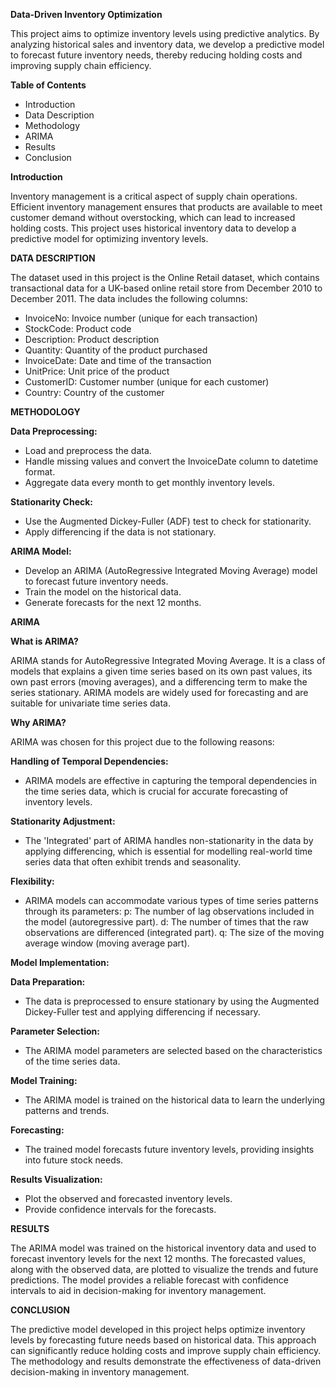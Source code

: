 **Data-Driven Inventory Optimization**

This project aims to optimize inventory levels using predictive analytics. By analyzing historical sales and inventory data, we develop a predictive model to forecast future inventory needs, thereby reducing holding costs and improving supply chain efficiency.

**Table of Contents**
- Introduction
- Data Description
- Methodology
- ARIMA
- Results
- Conclusion

**Introduction**

Inventory management is a critical aspect of supply chain operations. Efficient inventory management ensures that products are available to meet customer demand without overstocking, which can lead to increased holding costs. This project uses historical inventory data to develop a predictive model for optimizing inventory levels.

**DATA DESCRIPTION**

The dataset used in this project is the Online Retail dataset, which contains transactional data for a UK-based online retail store from December 2010 to December 2011. The data includes the following columns:
- InvoiceNo: Invoice number (unique for each transaction)
- StockCode: Product code
- Description: Product description
- Quantity: Quantity of the product purchased
- InvoiceDate: Date and time of the transaction
- UnitPrice: Unit price of the product
- CustomerID: Customer number (unique for each customer)
- Country: Country of the customer

**METHODOLOGY**

**Data Preprocessing:**
- Load and preprocess the data.
- Handle missing values and convert the InvoiceDate column to datetime format.
- Aggregate data every month to get monthly inventory levels.

**Stationarity Check:**
- Use the Augmented Dickey-Fuller (ADF) test to check for stationarity.
- Apply differencing if the data is not stationary.

**ARIMA Model:**
- Develop an ARIMA (AutoRegressive Integrated Moving Average) model to forecast future inventory needs.
- Train the model on the historical data.
- Generate forecasts for the next 12 months.

**ARIMA**

**What is ARIMA?**

ARIMA stands for AutoRegressive Integrated Moving Average. It is a class of models that explains a given time series based on its own past values, its own past errors (moving averages), and a differencing term to make the series stationary. ARIMA models are widely used for forecasting and are suitable for univariate time series data.

**Why ARIMA?**

ARIMA was chosen for this project due to the following reasons:

**Handling of Temporal Dependencies:**
- ARIMA models are effective in capturing the temporal dependencies in the time series data, which is crucial for accurate forecasting of inventory levels.

**Stationarity Adjustment:**
- The 'Integrated' part of ARIMA handles non-stationarity in the data by applying differencing, which is essential for modelling real-world time series data that often exhibit trends and seasonality.

**Flexibility:**
- ARIMA models can accommodate various types of time series patterns through its parameters:
    p: The number of lag observations included in the model (autoregressive part).
    d: The number of times that the raw observations are differenced (integrated part).
    q: The size of the moving average window (moving average part).
  
**Model Implementation:**

**Data Preparation:** 
- The data is preprocessed to ensure stationary by using the Augmented Dickey-Fuller test and applying differencing if necessary.

**Parameter Selection:** 
- The ARIMA model parameters are selected based on the characteristics of the time series data.

**Model Training:** 
- The ARIMA model is trained on the historical data to learn the underlying patterns and trends.

**Forecasting:** 
- The trained model forecasts future inventory levels, providing insights into future stock needs.

**Results Visualization:**
- Plot the observed and forecasted inventory levels.
- Provide confidence intervals for the forecasts.

**RESULTS**

The ARIMA model was trained on the historical inventory data and used to forecast inventory levels for the next 12 months. The forecasted values, along with the observed data, are plotted to visualize the trends and future predictions. The model provides a reliable forecast with confidence intervals to aid in decision-making for inventory management.

**CONCLUSION**

The predictive model developed in this project helps optimize inventory levels by forecasting future needs based on historical data. This approach can significantly reduce holding costs and improve supply chain efficiency. The methodology and results demonstrate the effectiveness of data-driven decision-making in inventory management.
